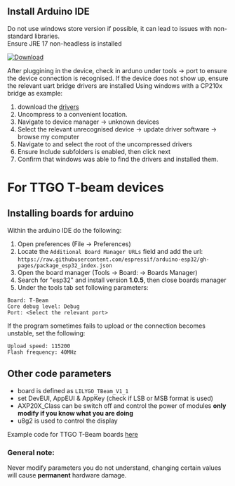 ## Install Arduino IDE

Do not use windows store version if possible, it can lead to issues with non-standard libraries.  
Ensure JRE 17 non-headless is installed  

[![Download](https://img.shields.io/badge/-Download%20arduino%20IDE-brightgreen)](https://www.arduino.cc/en/software)

After pluggining in the device, check in arduno under tools -> port to ensure the device connection is recognised.
If the device does not show up, ensure the relevant uart bridge drivers are installed
Using windows with a CP210x bridge as example:
1. download the [drivers](https://www.silabs.com/developers/usb-to-uart-bridge-vcp-drivers) 
2. Uncompress to a convenient location.
3. Navigate to device manager -> unknown devices
4. Select the relevant unrecognised device -> update driver software -> browse my computer
5. Navigate to and select the root of the uncompressed drivers
6. Ensure Include subfolders is enabled, then click next
7. Confirm that windows was able to find the drivers and installed them.  

# For TTGO T-beam devices
## Installing boards for arduino
Within the arduino IDE do the following:
1. Open preferences (File -> Preferences)
2. Locate the `Additional Board Manager URLs` field and add the url:  
 `https://raw.githubusercontent.com/espressif/arduino-esp32/gh-pages/package_esp32_index.json` 
4. Open the board manager (Tools -> Board: -> Boards Manager)
5. Search for "esp32" and install version **1.0.5**, then close boards manager
6. Under the tools tab set following parameters: 
```
Board: T-Beam 
Core debug level: Debug
Port: <Select the relevant port>
```
If the program sometimes fails to upload or the connection becomes unstable, set the following:
```
Upload speed: 115200 
Flash frequency: 40MHz
```

## Other code parameters
- board is defined as `LILYGO_TBeam_V1_1`
- set DevEUI, AppEUI & AppKey (check if LSB or MSB format is used)
- AXP20X_Class can be switch off and control the power of modules **only modify if you know what you are doing**
- u8g2 is used to control the display  

Example code for TTGO T-Beam boards [here](https://github.com/Xinyuan-LilyGO/LilyGo-LoRa-Series)

### General note:
Never modify parameters you do not understand, changing certain values will cause **permanent** hardware damage. 
